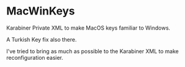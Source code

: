 # MacWinKeys

Karabiner Private XML to make MacOS keys familiar to Windows.

A Turkish Key fix also there.

I've tried to bring as much as possible to the Karabiner XML to make reconfiguration easier.
